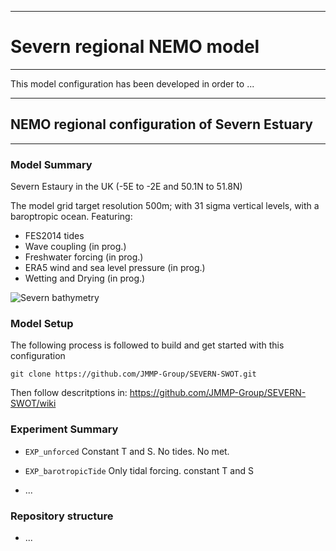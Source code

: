 ****************************
# Severn regional NEMO model
****************************

This model configuration has been developed in order to ...

*************************************************
## NEMO regional configuration of Severn Estuary
*************************************************

### Model Summary

Severn Estaury in the UK  (-5E to -2E and 50.1N to 51.8N)

The model grid target resolution 500m; with 31 sigma vertical levels, with a baroptropic ocean. Featuring:

* FES2014 tides
* Wave coupling (in prog.)
* Freshwater forcing (in prog.)
* ERA5 wind and sea level pressure (in prog.)
* Wetting and Drying (in prog.)

![Severn bathymetry](https://github.com/JMMP-Group/SEVERN-SWOT/wiki/FIGURES/severn.png)

### Model Setup

The following process is followed to build and get started with this configuration

``git clone https://github.com/JMMP-Group/SEVERN-SWOT.git``

Then follow descritptions in: https://github.com/JMMP-Group/SEVERN-SWOT/wiki


### Experiment Summary

* ``EXP_unforced``
Constant T and S. No tides. No met.

* ``EXP_barotropicTide``
Only tidal forcing. constant T and S

* ...


### Repository structure

* ...
